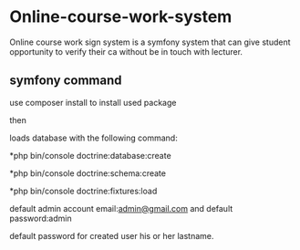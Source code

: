 # Online-course-work-system
Online course work sign system is a symfony system that can give student opportunity to verify their ca without be in touch with lecturer.

symfony command
---
use composer install to install used package

then 

loads database with the following command:

*php bin/console doctrine:database:create

*php bin/console doctrine:schema:create

*php bin/console doctrine:fixtures:load

default admin account email:admin@gmail.com and default password:admin

default password for created user his or her lastname.


